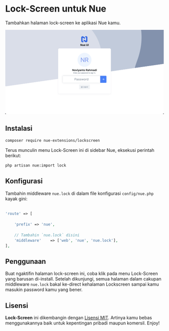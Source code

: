 Lock-Screen untuk Nue
======

Tambahkan halaman lock-screen ke aplikasi Nue kamu.

![ss-lockscreen](https://raw.githubusercontent.com/novay/imagehost/master/github/nue-extensions-lockscreen.png)

## Instalasi

```bash
composer require nue-extensions/lockscreen
```

Terus munculin menu Lock-Screen ini di sidebar Nue, eksekusi perintah berikut:

```bash
php artisan nue:import lock
```

## Konfigurasi

Tambahin middleware `nue.lock` di dalam file konfigurasi `config/nue.php` kayak gini:

```php

'route' => [

    'prefix' => 'nue',

    // Tambahin `nue.lock` disini
    'middleware'    => ['web', 'nue', 'nue.lock'],
],

```

## Penggunaan

Buat ngaktifin halaman lock-screen ini, coba klik pada menu Lock-Screen yang barusan di-install. Setelah dikunjungi, semua halaman dalam cakupan middleware `nue.lock` bakal ke-direct kehalaman Lockscreen sampai kamu masukin password kamu yang bener.

## Lisensi

**Lock-Screen** ini dikembangin dengan [Lisensi MIT](LICENSE.md). Artinya kamu bebas menggunakannya baik untuk kepentingan pribadi maupun komersil. Enjoy!